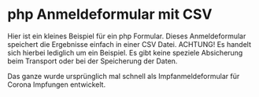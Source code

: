 # php Anmeldeformular mit CSV

Hier ist ein kleines Beispiel für ein php Formular. Dieses Anmeldeformular speichert die Ergebnisse einfach in einer CSV Datei. ACHTUNG! Es handelt sich hierbei lediglich um ein Beispiel. Es gibt keine speziele Absicherung beim Transport oder bei der Speicherung der Daten.

Das ganze wurde ursprünglich mal schnell als Impfanmeldeformular für Corona Impfungen entwickelt.
